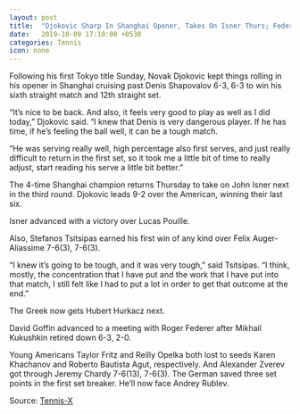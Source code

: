 ```yaml
---
layout: post
title:  "Djokovic Sharp In Shanghai Opener, Takes On Isner Thurs; Federer v Goffin"
date:   2019-10-09 17:10:00 +0530
categories: Tennis
icon: none
---
```

Following his first Tokyo title Sunday, Novak Djokovic kept things rolling in his opener in Shanghai cruising past Denis Shapovalov 6-3, 6-3 to win his sixth straight match and 12th straight set.

“It’s nice to be back. And also, it feels very good to play as well as I did today,” Djokovic said. “I knew that Denis is very dangerous player. If he has time, if he’s feeling the ball well, it can be a tough match.

“He was serving really well, high percentage also first serves, and just really difficult to return in the first set, so it took me a little bit of time to really adjust, start reading his serve a little bit better.”

The 4-time Shanghai champion returns Thursday to take on John Isner next in the third round. Djokovic leads 9-2 over the American, winning their last six.

Isner advanced with a victory over Lucas Pouille.

Also, Stefanos Tsitsipas earned his first win of any kind over Felix Auger-Aliassime 7-6(3), 7-6(3).

“I knew it’s going to be tough, and it was very tough,” said Tsitsipas. “I think, mostly, the concentration that I have put and the work that I have put into that match, I still felt like I had to put a lot in order to get that outcome at the end.”

The Greek now gets Hubert Hurkacz next.

David Goffin advanced to a meeting with Roger Federer after Mikhail Kukushkin retired down 6-3, 2-0.

Young Americans Taylor Fritz and Reilly Opelka both lost to seeds Karen Khachanov and Roberto Bautista Agut, respectively. And Alexander Zverev got through Jeremy Chardy 7-6(13), 7-6(3). The German saved three set points in the first set breaker. He’ll now face Andrey Rublev.

Source: [Tennis-X](https://www.tennis-x.com/xblog/2019-10-09/30942.php)
